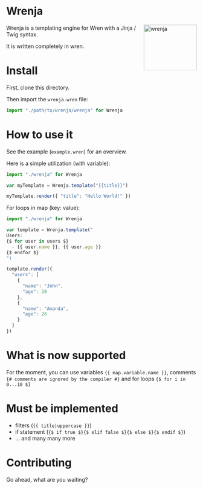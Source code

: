 # Wrenja

<img align="right" width="140" height="120" title="wrenja" src="https://downloader.disk.yandex.ru/preview/a30398426ab73bc6fbba42a11d5e9b064d6678406bf7e858c3fc5d205efc9634/61226dc4/LS0vpQINelzUFT9MTU1T9-IVsL2oQm1Dxji0riWQ1MSaxT-3DusXi5wZnB64EVUViXzZ0BQAcjK_yVatKPWrZg%3D%3D?uid=0&filename=wrenja_logo.png&disposition=inline&hash=&limit=0&content_type=image%2Fpng&owner_uid=0&tknv=v2&size=2048x2048">
     
Wrenja is a templating engine for Wren with a Jinja / Twig syntax.

It is written completely in wren.

# Install

First, clone this directory.

Then import the `wrenja.wren` file:

```js
import "./path/to/wrenja/wrenja" for Wrenja
```

# How to use it

See the example (`example.wren`) for an overview.

Here is a simple utilization (with variable):

```js
import "./wrenja" for Wrenja

var myTemplate = Wrenja.template("{{title}}")

myTemplate.render({ "title": "Hello World!" })
```

For loops in map (key: value):

```js
import "./wrenja" for Wrenja

var template = Wrenja.template("
Users:
{$ for user in users $}
  - {{ user.name }}, {{ user.age }}
{$ endfor $}
")

template.render({
  "users": [
    {
      "name": "John",
      "age": 20
    },
    {
      "name": "Amanda",
      "age": 26
    }
  ]
})
```

# What is now supported

For the moment, you can use variables `{{ map.variable.name }}`, comments `{# comments are ignored by the compiler #}` and for loops `{$ for i in 0...10 $}`

# Must be implemented

- filters (`{{ title|uppercase }}`)
- if statement (`{$ if true $}{$ elif false $}{$ else $}{$ endif $}`)
- ... and many many more

# Contributing

Go ahead, what are you waiting? 
